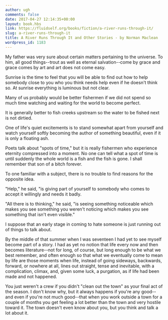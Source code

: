 ```yaml
---
author: ugh
comments: false
date: 2017-04-27 12:14:35+00:00
layout: book.hbs
link: https://fluidself.org/books/fiction/a-river-runs-through-it/
slug: a-river-runs-through-it
title: A River Runs Through It and Other Stories - by Norman Maclean
wordpress_id: 1183
---
```


My father was very sure about certain matters pertaining to the universe. To him, all good things--trout as well as eternal salvation--come by grace and grace comes by art and art does not come easy.

Sunrise is the time to feel that you will be able to find out how to help somebody close to you who you think needs help even if he doesn't think so. At sunrise everything is luminous but not clear.

Many of us probably would be better fishermen if we did not spend so much time watching and waiting for the world to become perfect.

It is generally better to fish creeks upstream so the water to be fished next is not dirtied.

One of life's quiet excitements is to stand somewhat apart from yourself and watch yourself softly becoming the author of something beautiful, even if it is only a floating ash.

Poets talk about "spots of time," but it is really fishermen who experience eternity compressed into a moment. No one can tell what a spot of time is until suddenly the whole world is a fish and the fish is gone. I shall remember that son of a bitch forever.

To one familiar with a subject, there is no trouble to find reasons for the opposite idea.

"Help," he said, "is giving part of yourself to somebody who comes to accept it willingly and needs it badly.

"All there is to thinking," he said, "is seeing something noticeable which makes you see something you weren't noticing which makes you see something that isn't even visible."

I suppose that an early stage in coming to hate someone is just running out of things to talk about.

By the middle of that summer when I was seventeen I had yet to see myself become part of a story. I had as yet no notion that life every now and then becomes literature--not for long, of course, but long enough to be what we best remember, and often enough so that what we eventually come to mean by life are those moments when life, instead of going sideways, backwards, forward, or nowhere at all, lines out straight, tense and inevitable, with a complication, climax, and, given some luck, a purgation, as if life had been made and not happened.

You just weren't a crew if you didn't "clean out the town" as your final act of the season. I don't know why, but it always happens if you're any good--and even if you're not much good--that when you work outside a town for a couple of months you get feeling a lot better than the town and very hostile toward it. The town doesn't even know about you, but you think and talk a lot about it.

